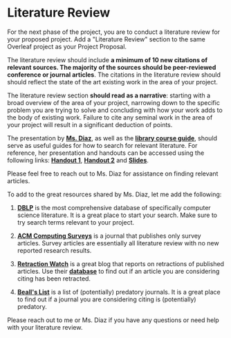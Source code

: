 # Literature Review 

For the next phase of the project, you are to conduct a literature review for your proposed project. Add a "Literature Review" section to the same Overleaf project as your Project Proposal.

The literature review should include **a minimum of 10 new citations of relevant sources. The majority of the sources should be peer-reviewed conference or journal articles**. The citations in the literature review should should reflect the state of the art existing work in the area of your project.

The literature review section **should read as a narrative**: starting with a broad overview of the area of your project, narrowing down to the specific problem you are trying to solve and concluding with how your work adds to the body of existing work. Failure to cite any seminal work in the area of your project will result in a significant deduction of points. 

The presentation by **[Ms. Diaz](https://www.furman.edu/people/allison-diaz/)**, as well as the **[library course guide](https://libguides.furman.edu/c.php?g=1343703&p=9909151)**, should serve as useful guides for how to search for relevant literature. For reference, her presentation and handouts can be accessed using the following links: **[Handout 1](https://raw.githubusercontent.com/fahadsultan/seminar-in-cs/b30e6c11a4faf5e4aa4dab701c5596ba61aa44b6/assets/Scientific_Sources_Best_Use_Preprints_and_IMRaD__HandO.pdf)**, **[Handout 2](https://raw.githubusercontent.com/fahadsultan/seminar-in-cs/b30e6c11a4faf5e4aa4dab701c5596ba61aa44b6/assets/DYRT_5Ws_Boolean%20Handout.pdf)** and **[Slides](https://github.com/fahadsultan/seminar-in-cs/raw/b30e6c11a4faf5e4aa4dab701c5596ba61aa44b6/assets/Finding%20Sources-%20CSC%20475%20-%20Sultan.pptx)**. 

Please feel free to reach out to Ms. Diaz for assistance on finding relevant articles. 

To add to the great resources shared by Ms. Diaz, let me add the following:

1. **[DBLP](https://dblp.org/)** is the most comprehensive database of specifically computer science literature. It is a great place to start your search. Make sure to try search terms relevant to your project.


2. **[ACM Computing Surveys](https://dl.acm.org/journal/csur)** is a journal that publishes only survey articles. Survey articles are essentially all literature review with no new reported research results.


3. **[Retraction Watch](https://retractionwatch.com/)** is a great blog that reports on retractions of published articles. Use their **[database](http://retractiondatabase.org/RetractionSearch.aspx?)** to find out if an article you are considering citing has been retracted. 


4. **[Beall's List](https://beallslist.net/)** is a list of (potentially) predatory journals. It is a great place to find out if a journal you are considering citing is (potentially) predatory.


Please reach out to me or Ms. Diaz if you have any questions or need help with your literature review. 